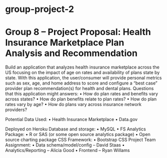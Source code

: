 # group-project-2

# Group 8 – Project Proposal: Health Insurance Marketplace Plan Analysis and Recommendation

Build an application that analyzes health insurance marketplace across the US focusing on the impact of age on rates and availability of plans state by state. With this application, the user/consumer will provide personal metrics such as sex, age, and home address to score and configure a “best case” provider plan recommendation(s) for health and dental plans. Questions that this application might answers:
•	How do plan rates and benefits vary across states?
•	How do plan benefits relate to plan rates?
•	How do plan rates vary by age?
•	How do plans vary across insurance network providers?

Potential Data Used: 
•	Health Insurance Marketplace
•	Data.gov

Deployed on Heroku
Database and storage:
•	MySQL
•	FS
Analytics Package:
•	R or SAS (or some open source analytics package)
•	Open source charting package
CSS Framework:
•	Bootstrap CSS
Project Team Assignment:
•	Data schema/model/config – David Staas
•	Analytics/Reporting – Alicia Good
•	Frontend – Ryan Willams
